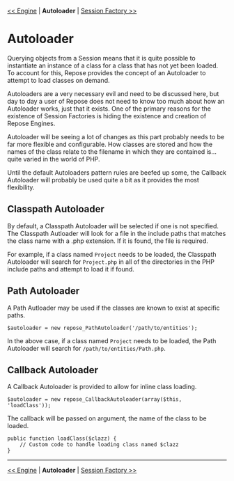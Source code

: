 [<< Engine](ManualEngine.md) | **Autoloader** | [Session Factory >>](ManualSessionFactory.md)
# Autoloader #

Querying objects from a Session means that it is quite possible to instantiate an instance of a class for a class that has not yet been loaded. To account for this, Repose provides the concept of an Autoloader to attempt to load classes on demand.

Autoloaders are a very necessary evil and need to be discussed here, but day to day a user of Repose does not need to know too much about how an Autoloader works, just that it exists. One of the primary reasons for the existence of Session Factories is hiding the existence and creation of Repose Engines.

Autoloader will be seeing a lot of changes as this part probably needs to be far more flexible and configurable. How classes are stored and how the names of the class relate to the filename in which they are contained is... quite varied in the world of PHP.

Until the default Autoloaders pattern rules are beefed up some, the Callback Autoloader will probably be used quite a bit as it provides the most flexibility.

## Classpath Autoloader ##

By default, a Classpath Autoloader will be selected if one is not specified. The Classpath Autloader will look for a file in the include paths that matches the class name with a .php extension. If it is found, the file is required.

For example, if a class named `Project` needs to be loaded, the Classpath Autoloader will search for `Project.php` in all of the directories in the PHP include paths and attempt to load it if found.

## Path Autoloader ##

A Path Autloader may be used if the classes are known to exist at specific paths.

```
$autoloader = new repose_PathAutoloader('/path/to/entities');
```

In the above case, if a class named `Project` needs to be loaded, the Path Autoloader will search for `/path/to/entities/Path.php`.

## Callback Autoloader ##

A Callback Autoloader is provided to allow for inline class loading.

```
$autoloader = new repose_CallbackAutoloader(array($this, 'loadClass'));
```

The callback will be passed on argument, the name of the class to be loaded.

```
public function loadClass($clazz) {
    // Custom code to handle loading class named $clazz
}
```


---

[<< Engine](ManualEngine.md) | **Autoloader** | [Session Factory >>](ManualSessionFactory.md)